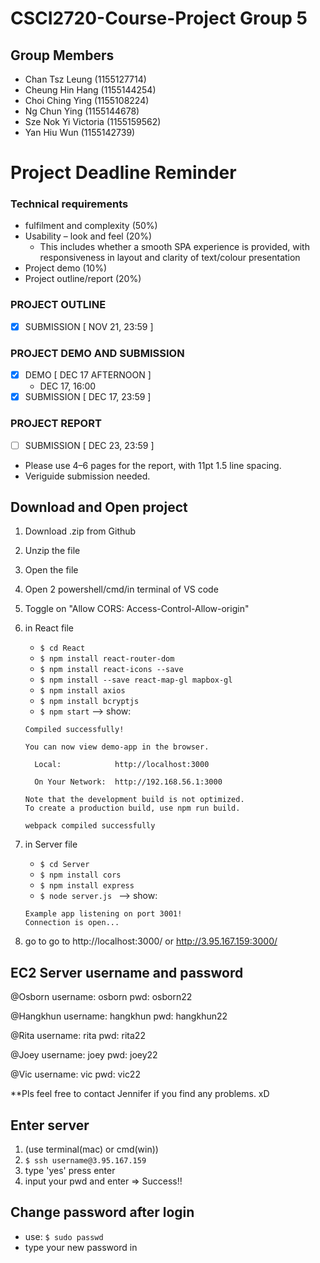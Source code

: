# CSCI2720-Course-Project Group 5

## Group Members
* Chan Tsz Leung (1155127714)
* Cheung Hin Hang (1155144254)
* Choi Ching Ying (1155108224)
* Ng Chun Ying (1155144678) 
* Sze Nok Yi Victoria (1155159562)
* Yan Hiu Wun (1155142739)

# Project Deadline Reminder
### Technical requirements
  * fulfilment and complexity (50%)
  * Usability – look and feel (20%)
    * This includes whether a smooth SPA experience is provided, with responsiveness in layout and clarity of text/colour presentation
  * Project demo (10%)
  * Project outline/report (20%)

### PROJECT OUTLINE
- [x] SUBMISSION [ NOV 21, 23:59 ] 

### PROJECT DEMO AND SUBMISSION
- [x] DEMO [ DEC 17 AFTERNOON ]  
  * DEC 17, 16:00 
- [x] SUBMISSION [ DEC 17, 23:59 ]

### PROJECT REPORT
- [ ] SUBMISSION [ DEC 23, 23:59 ]
 * Please use 4–6 pages for the report, with 11pt 1.5 line spacing. 
 * Veriguide submission needed.

## Download and Open project
1. Download .zip from Github
2. Unzip the file
3. Open the file
4. Open 2 powershell/cmd/in terminal of VS code
5. Toggle on "Allow CORS: Access-Control-Allow-origin"
6. in React file
   * ```$ cd React ```
   * ```$ npm install react-router-dom ```
   * ```$ npm install react-icons --save```
   * ```$ npm install --save react-map-gl mapbox-gl```
   * ```$ npm install axios```
   * ```$ npm install bcryptjs```
   * ```$ npm start```
   --> show:
   ```
   Compiled successfully!

   You can now view demo-app in the browser.

     Local:            http://localhost:3000

     On Your Network:  http://192.168.56.1:3000

   Note that the development build is not optimized.
   To create a production build, use npm run build.

   webpack compiled successfully
   ```

7. in Server file
   * ```$ cd Server ``` 
   * ```$ npm install cors ``` 
   * ```$ npm install express ``` 
   * ```$ node server.js ``` 
   --> show:
   
   ``` 
   Example app listening on port 3001!
   Connection is open...
   ```
8. go to go to http://localhost:3000/ or http://3.95.167.159:3000/


## EC2 Server username and password

@Osborn
username: osborn
pwd: osborn22

@Hangkhun 
username: hangkhun
pwd: hangkhun22

@Rita 
username: rita
pwd: rita22

@Joey 
username: joey
pwd: joey22

@Vic 
username: vic
pwd: vic22

**Pls feel free to contact Jennifer if you find any problems. xD

## Enter server
1. (use terminal(mac) or cmd(win))
2. ```$ ssh username@3.95.167.159```
3. type 'yes' press enter
4. input your pwd and enter
=> Success!!

## Change password after login
* use: ```$ sudo passwd```
* type your new password in

